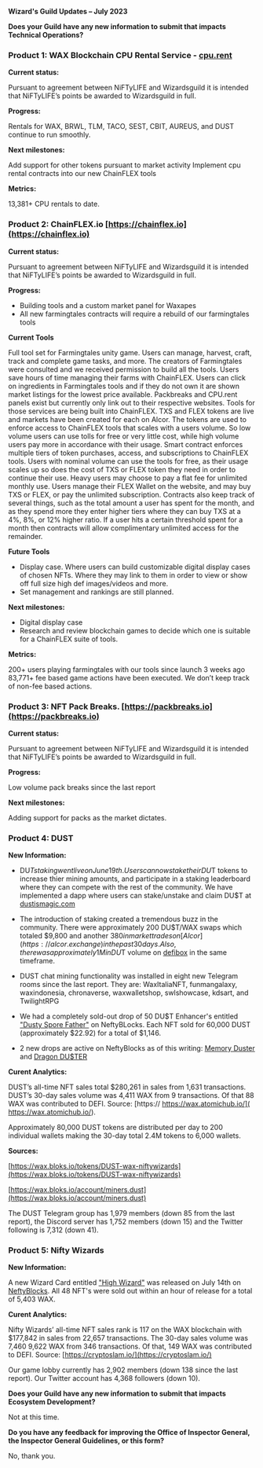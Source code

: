 **Wizard's Guild Updates – July 2023**

**Does your Guild have any new information to submit that impacts Technical Operations?**



### **Product 1: WAX Blockchain CPU Rental Service - [cpu.rent](https://cpu.rent/)**

**Current status:**

Pursuant to agreement between NiFTyLIFE and Wizardsguild it is intended that NiFTyLIFE’s points be awarded to Wizardsguild in full.

**Progress:**

Rentals for WAX, BRWL, TLM, TACO, SEST, CBIT, AUREUS, and DUST continue to run smoothly.

**Next milestones:**

Add support for other tokens pursuant to market activity
Implement cpu rental contracts into our new ChainFLEX tools

**Metrics:**

13,381+ CPU rentals to date.

### **Product 2: ChainFLEX.io [https://chainflex.io](https://chainflex.io)**

**Current status:**

Pursuant to agreement between NiFTyLIFE and Wizardsguild it is intended that NiFTyLIFE’s points be awarded to Wizardsguild in full.

**Progress:**

- Building tools and a custom market panel for Waxapes
- All new farmingtales contracts will require a rebuild of our farmingtales tools

**Current Tools**

Full tool set for Farmingtales unity game. Users can manage, harvest, craft, track and complete game tasks, and more. The creators of Farmingtales were consulted and we received permission to build all the tools. Users save hours of time managing their farms with ChainFLEX.
Users can click on ingredients in Farmingtales tools and if they do not own it are shown market listings for the lowest price available.
Packbreaks and CPU.rent panels exist but currently only link out to their respective websites. Tools for those services are being built into ChainFLEX.
TXS and FLEX tokens are live and markets have been created for each on Alcor. The tokens are used to enforce access to ChainFLEX tools that scales with a users volume. So low volume users can use tolls for free or very little cost, while high volume users pay more in accordance with their usage.
Smart contract enforces multiple tiers of token purchases, access, and subscriptions to ChainFLEX tools. Users with nominal volume can use the tools for free, as their usage scales up so does the cost of TXS or FLEX token they need in order to continue their use. Heavy users may choose to pay a flat fee for unlimited monthly use. Users manage their FLEX Wallet on the website, and may buy TXS or FLEX, or pay the unlimited subscription. Contracts also keep track of several things, such as the total amount a user has spent for the month, and as they spend more they enter higher tiers where they can buy TXS at a 4%, 8%, or 12% higher ratio. If a user hits a certain threshold spent for a month then contracts will allow complimentary unlimited access for the remainder.

**Future Tools**

- Display case. Where users can build customizable digital display cases of chosen NFTs. Where they may link to them in order to view or show off full size high def images/videos and more.
- Set management and rankings are still planned.

**Next milestones:**

- Digital display case
- Research and review blockchain games to decide which one is suitable for a ChainFLEX suite of tools.

**Metrics:**

200+ users playing farmingtales with our tools since launch 3 weeks ago
83,771+ fee based game actions have been executed. We don’t keep track of non-fee based actions.
 
### **Product 3: NFT Pack Breaks. [https://packbreaks.io](https://packbreaks.io)**

**Current status:** 

Pursuant to agreement between NiFTyLIFE and Wizardsguild it is intended that NiFTyLIFE’s points be awarded to Wizardsguild in full.

**Progress:**

Low volume pack breaks since the last report

**Next milestones:**

Adding support for packs as the market dictates.

### **Product 4: DUST**

**New Information:**

- DU$T staking went live on June 19th. Users can now stake their DU$T tokens to increase thier mining amounts, and participate in a staking leaderboard where they can compete with the rest of the community. We have implemented a dapp where users can stake/unstake and claim DU$T at [dustismagic.com](https://dustismagic.com)

- The introduction of staking created a tremendous buzz in the community. There were approximately 200 DU$T/WAX swaps which totaled $9,800 and another $380 in market trades on [Alcor](https://alcor.exchange) in the past 30 days. Also, there was approximately 1M in DU$T volume on [defibox](https://defibox.io) in the same timeframe.
  
- DUST chat mining functionality was installed in eight new Telegram rooms since the last report. They are: WaxItaliaNFT, funmangalaxy, waxindonesia, chronaverse, waxwalletshop, swlshowcase, kdsart, and TwilightRPG
  
- We had a completely sold-out drop of 50 DU$T Enhancer's entitled ["Dusty Spore Father"](https://neftyblocks.com/collection/dust/drops/185096) on NeftyBLocks. Each NFT sold for 60,000 DUST (approximately $22.92) for a total of $1,146.

- 2 new drops are active on NeftyBlocks as of this writing: [Memory Duster](https://neftyblocks.com/collection/dust/drops/151870) and [Dragon DU$TER](https://neftyblocks.com/collection/dust/drops/184877)

**Curent Analytics:**

DUST’s all-time NFT sales total $280,261 in sales from 1,631 transactions. DUST’s 30-day sales volume was 4,411 WAX from 9 transactions. Of that 88 WAX was contributed to DEFI. Source: [https:// https://wax.atomichub.io/]( https://wax.atomichub.io/).

Approximately 80,000 DUST tokens are distributed per day to 200 individual wallets making the 30-day total 2.4M tokens to 6,000 wallets.

**Sources:**

[https://wax.bloks.io/tokens/DUST-wax-niftywizards](https://wax.bloks.io/tokens/DUST-wax-niftywizards)

[https://wax.bloks.io/account/miners.dust](https://wax.bloks.io/account/miners.dust)

The DUST Telegram group has 1,979 members (down 85 from the last report), the Discord server has 1,752 members (down 15) and the Twitter following is 7,312 (down 41).  
  
### **Product 5: Nifty Wizards**

**New Information:**

A new Wizard Card entitled ["High Wizard"](https://wax.atomichub.io/explorer/template/wax-mainnet/niftywizards/679311) was released on July 14th on [NeftyBlocks](https://neftyblocks.com/collection/niftywizards/drops/187758). All 48 NFT's were sold out within an hour of release for a total of 5,403 WAX.

**Curent Analytics:** 

Nifty Wizards’ all-time NFT sales rank is 117 on the WAX blockchain with $177,842 in sales from 22,657 transactions. The 30-day sales volume was 7,460 9,622 WAX from 346 transactions. Of that, 149 WAX was contributed to DEFI. Source: [https://cryptoslam.io/](https://cryptoslam.io/)

Our game lobby currently has 2,902 members (down 138 since the last report). Our Twitter account has 4,368 followers (down 10).

**Does your Guild have any new information to submit that impacts Ecosystem Development?**

Not at this time.

**Do you have any feedback for improving the Office of Inspector General, the Inspector General Guidelines, or this form?**

No, thank you.
